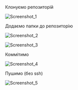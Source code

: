 Клонуємо репозиторій

![Screenshot_1](https://user-images.githubusercontent.com/86793244/124813091-1f085080-df6d-11eb-9f31-5ed4772cde5f.png)

Додаємо папки до репозиторію

![Screenshot_2](https://user-images.githubusercontent.com/86793244/124813460-92aa5d80-df6d-11eb-8d9c-6b610a006749.png)

![Screenshot_3](https://user-images.githubusercontent.com/86793244/124813555-b1105900-df6d-11eb-96dd-b581cf4b3341.png)

Коммітимо

![Screenshot_4](https://user-images.githubusercontent.com/86793244/124813594-bd94b180-df6d-11eb-87e1-10aeddeadf78.png)

Пушимо (без ssh)

![Screenshot_5](https://user-images.githubusercontent.com/86793244/124813631-ca190a00-df6d-11eb-8bb4-7b9d0266c3e4.png)





